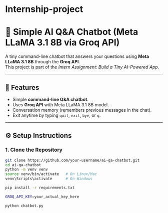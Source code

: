 # Internship-project

# 🚀 Simple AI Q&A Chatbot (Meta LLaMA 3.1 8B via Groq API)

A tiny command-line chatbot that answers your questions using **Meta LLaMA 3.1 8B** through the **Groq API**.  
This project is part of the *Intern Assignment: Build a Tiny AI-Powered App*.  

---

## 📌 Features
- Simple **command-line Q&A chatbot**.  
- Uses **Groq API** with Meta LLaMA 3.1 8B model.  
- Conversation memory (remembers previous messages in the chat).  
- Exit anytime by typing `quit`, `exit`, `bye`, or `q`.  

---

## ⚙️ Setup Instructions

### 1. Clone the Repository
```bash
git clone https://github.com/your-username/ai-qa-chatbot.git
cd ai-qa-chatbot
python -m venv venv
source venv/bin/activate   # On Linux/Mac
venv\Scripts\activate      # On Windows

pip install -r requirements.txt

GROQ_API_KEY=your_actual_key_here

python chatbot.py
```

